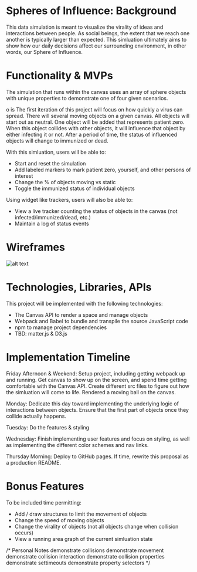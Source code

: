 Spheres of Influence: Background
================================

This data simulation is meant to visualize the virality of ideas and interactions between people. As social beings, the extent that we reach one another is typically larger than expected. This simluation ultimately aims to show how our daily decisions affect our surrounding environment, in other words, our Sphere of Influence.

Functionality & MVPs
====================

The simulation that runs within the canvas uses an array of sphere objects with unique properties to demonstrate one of four given scenarios.  

o is The first iteration of this project will focus on how quickly a virus can spread. There will several moving objects on a given canvas. All objects will start out as neutral. One object will be added that represents patient zero. When this object collides with other objects, it will influence that object by either infecting it or not. After a period of time, the status of influenced objects will change to immunized or dead.

With this simluation, users will be able to:

* Start and reset the simulation
* Add labeled markers to mark patient zero, yourself, and other persons of interest
* Change the % of objects moving vs static
* Toggle the immunized status of individual objects

Using widget like trackers, users will also be able to:

* View a live tracker counting the status of objects in the canvas (not infected/immunized/dead, etc.)
* Maintain a log of status events

Wireframes
==========

![alt text](https://github.com/nick-barr/jsProjectCovid/blob/main/src/assets/wireframes/wireframev1.png)

Technologies, Libraries, APIs
=============================

This project will be implemented with the following technologies:

* The Canvas API to render a space and manage objects
* Webpack and Babel to bundle and transpile the source JavaScript code
* npm to manage project dependencies
* TBD: matter.js & D3.js

Implementation Timeline
=======================

Friday Afternoon & Weekend: Setup project, including getting webpack up and running. Get canvas to show up on the screen, and spend time getting comfortable with the Canvas API. Create different src files to figure out how the simluation will come to life. Rendered a moving ball on the canvas.

Monday: Dedicate this day toward implementing the underlying logic of interactions between objects. Ensure that the first part of objects once they collide actually happens. 

Tuesday: Do the features & styling

Wednesday: Finish implementing user features and focus on styling, as well as implementing the different color schemes and nav links.

Thursday Morning: Deploy to GitHub pages. If time, rewrite this proposal as a production README.

Bonus Features
==============

To be included time permitting:

* Add / draw structures to limit the movement of objects
* Change the speed of moving objects
* Change the virality of objects (not all objects change when collision occurs)
* View a running area graph of the current simluation state


/*
Personal Notes
demonstrate collisions
demonstrate movement
demonstrate collision interaction
demonstrate collision properties
demonstrate settimeouts
demonstrate property selectors
*/
